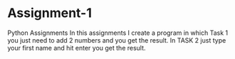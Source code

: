 # Assignment-1
Python Assignments
In this assignments I create a program in which Task 1 you just need to add 2 numbers and you get the result.
In TASK 2 just type your first name and hit enter you get the result.
